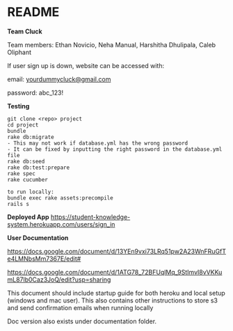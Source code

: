 # README

**Team Cluck**

Team members: Ethan Novicio, Neha Manual, Harshitha Dhulipala, Caleb Oliphant

If user sign up is down, website can be accessed with:

email: yourdummycluck@gmail.com

password: abc_123!


**Testing**
```
git clone <repo> project
cd project
bundle
rake db:migrate
- This may not work if database.yml has the wrong password
- It can be fixed by inputting the right password in the database.yml file
rake db:seed
rake db:test:prepare
rake spec
rake cucumber

to run locally:
bundle exec rake assets:precompile
rails s
```



**Deployed App**
https://student-knowledge-system.herokuapp.com/users/sign_in


**User Documentation**

https://docs.google.com/document/d/13YEn9vxi73LRq51pw2A23WnFRuGfTe4LMNbsMm7367E/edit#

https://docs.google.com/document/d/1ATG78_72BFUqlMq_9StImvI8vVKKumL87lb0Caz3JoQ/edit?usp=sharing

This document should include startup guide for both heroku and local setup (windows and mac user). This also contains other instructions to store s3 and send confirmation emails when running locally

Doc version also exists under documentation folder.
